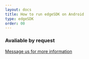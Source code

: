 ```yaml
---
layout: docs
title: How to run edgeSDK on Android
type: edgeSDK
order: 00
---
```


### Avaliable by request

[Message us for more information](support.sdk@mimik.com)

<!-- These instructions will walk you through getting the edgeSDK running on Android platform  -->

<!-- feedback to use edge service from google play unclear. would this not mean my app is associated with the mimik developer account for access app?s -->

<!-- ### Prerequisites
This guide assumes that:
- You are running Windows 10 computer or laptop
- you have a wired or wireless internet connection

### Create license
* Create account at [https://mimikgit.github.io/devportal/](https://mimikgit.github.io/devportal/) to receive edgeSDK license file
* Open your email inbox and follow instructions inside the message from mimik to confirm your account 
* Copy the license file from an invitation email to the download folder of your platform
* Download the (https://github.com/mimikgit/edgeSDK/releases/latest)[latest version] of edgeSDK for Windows
* Unzip edge_Windows.zip and follow the steps as below:


### Instructions

1. On your local environment create two directories:
``` "C:/mimik/edge"``` ```"C:/mimik/edge/microservices"```

3) Copy the "/dist/PC/edgeSDK.exe" from your desktop into the "C:/mimik/edge" folder.

4) Copy "example" directory under "C:/mimik/edge/microservices" directory.

5) Copy license file (mimikEdge.lic) to "C:/mimik/edge" directory. ( The license file sent to you via email )

6) Goto "C:/mimik/edge" directory and click on  edge.exe to start edgeSDK

Once you run the edge on this machine, a series of screen output show the status the status of this particular node: for instance the following message shows that the current machine is acting as a regular node.

![](https://github.com/mimikgit/edgeSDK/blob/master/docs/pictures/Windows_regular_node.png)


You can also use the curl command as below in a new terminal:
```
curl -i http://localhost:8083/mds/1.0.1/nodes
```
you should be able to see the following screen log:

![](https://github.com/mimikgit/edgeSDK/blob/master/docs/pictures/windows_curl_response.png)

In the first couple of lines of the log, you see the access method e.g. Get, Post, Delete etc.

As you see this log is a JSON file that shows the information about the current node. For instance, you can see all the information about nodes (or devices) registered under this particular account ID.

Also you can see microservices which are running on the particular node. for instance as we show in picture 6, the particular node ID is running two different microservices on itself and you can find them under "services". -->